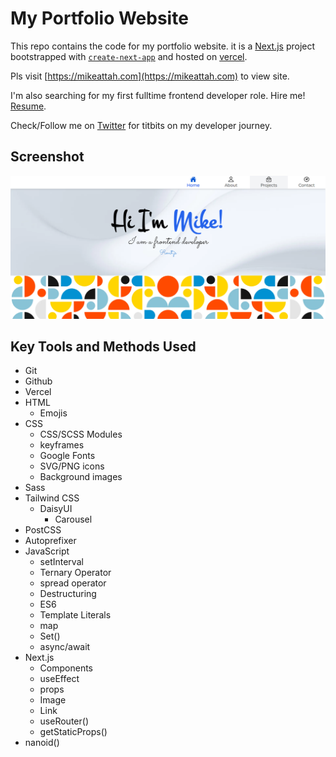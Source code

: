 # My Portfolio Website

This repo contains the code for my portfolio website. it is a [Next.js](https://nextjs.org/) project bootstrapped with [`create-next-app`](https://github.com/vercel/next.js/tree/canary/packages/create-next-app) and hosted on [vercel](https://vercel.com/).

Pls visit [https://mikeattah.com](https://mikeattah.com) to view site.

I'm also searching for my first fulltime frontend developer role. Hire me! [Resume](https://mikeattah.com/mike_attah_resume_ncl_006.pdf).

Check/Follow me on [Twitter](https://twitter.com/mikeattahx) for titbits on my developer journey.

## Screenshot

![Home Page Screenshot](/public/images/screenshot.png)

## Key Tools and Methods Used

- Git
- Github
- Vercel
- HTML
  - Emojis
- CSS
  - CSS/SCSS Modules
  - keyframes
  - Google Fonts
  - SVG/PNG icons
  - Background images
- Sass
- Tailwind CSS
  - DaisyUI
    - Carousel
- PostCSS
- Autoprefixer
- JavaScript
  - setInterval
  - Ternary Operator
  - spread operator
  - Destructuring
  - ES6
  - Template Literals
  - map
  - Set()
  - async/await
- Next.js
  - Components
  - useEffect
  - props
  - Image
  - Link
  - useRouter()
  - getStaticProps()
- nanoid()
